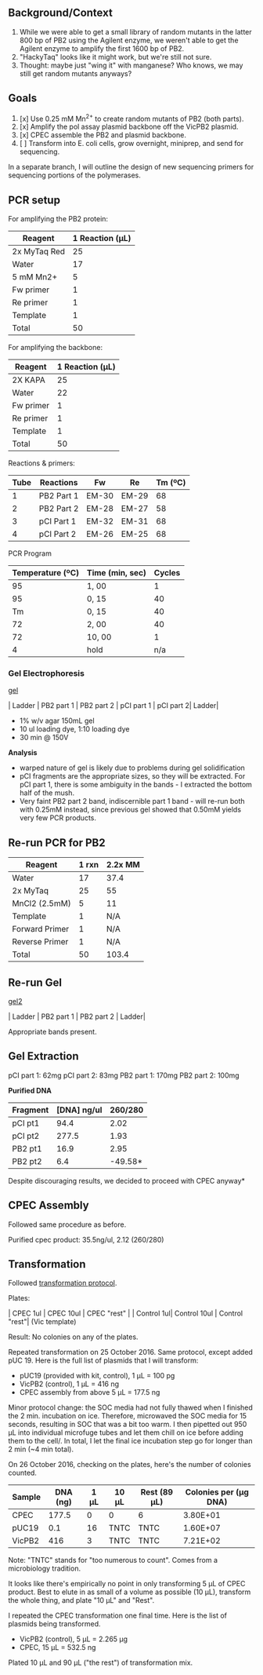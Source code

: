 ## Background/Context

1. While we were able to get a small library of random mutants in the latter 800 bp of PB2 using the Agilent enzyme, we weren't able to get the Agilent enzyme to amplify the first 1600 bp of PB2.
1. "HackyTaq" looks like it might work, but we're still not sure.
1. Thought: maybe just "wing it" with manganese? Who knows, we may still get random mutants anyways?

## Goals

1. [x] Use 0.25 mM Mn<sup>2+</sup> to create random mutants of PB2 (both parts).
1. [x] Amplify the pol assay plasmid backbone off the VicPB2 plasmid.
1. [x] CPEC assemble the PB2 and plasmid backbone.
1. [ ] Transform into E. coli cells, grow overnight, miniprep, and send for sequencing.

In a separate branch, I will outline the design of new sequencing primers for sequencing portions of the polymerases.

## PCR setup

For amplifying the PB2 protein:

| Reagent      | 1 Reaction (µL) |
|--------------|-----------------|
| 2x MyTaq Red | 25              |
| Water        | 17              |
| 5 mM Mn2+    | 5               |
| Fw primer    | 1               |
| Re primer    | 1               |
| Template     | 1               |
| Total        | 50              |

For amplifying the backbone:

| Reagent   | 1 Reaction (µL) |
|-----------|-----------------|
| 2X KAPA   | 25              |
| Water     | 22              |
| Fw primer | 1               |
| Re primer | 1               |
| Template  | 1               |
| Total     | 50              |

Reactions & primers:

| Tube | Reactions  | Fw    | Re    | Tm (ºC) |
|------|------------|-------|-------|---------|
| 1    | PB2 Part 1 | EM-30 | EM-29 | 68      |
| 2    | PB2 Part 2 | EM-28 | EM-27 | 58      |
| 3    | pCI Part 1 | EM-32 | EM-31 | 68      |
| 4    | pCI Part 2 | EM-26 | EM-25 | 68      |

PCR Program

| Temperature (ºC) | Time (min, sec) | Cycles |
|------------------|-----------------|--------|
| 95               | 1, 00           | 1      |
| 95               | 0, 15           | 40     |
| Tm               | 0, 15           | 40     |
| 72               | 2, 00           | 40     |
| 72               | 10, 00          | 1      |
| 4                | hold            | n/a    |

### Gel Electrophoresis

[gel](./20161018-gel-random-pb2-mutatns.JPG)

| Ladder | PB2 part 1 | PB2 part 2 | pCI part 1 | pCI part 2| Ladder|

- 1% w/v agar 150mL gel
- 10 ul loading dye, 1:10 loading dye
- 30 min @ 150V

**Analysis**
- warped nature of gel is likely due to problems during gel solidification
- pCI fragments are the appropriate sizes, so they will be extracted. For pCI part 1, there is some ambiguity in the bands - I extracted the bottom half of the mush.
- Very faint PB2 part 2 band, indiscernible part 1 band - will re-run both with 0.25mM instead, since previous gel showed that 0.50mM yields very few PCR products.

## Re-run PCR for PB2

| Reagent        | 1 rxn | 2.2x MM |
|----------------|-------|---------|
| Water          | 17    | 37.4    |
| 2x MyTaq       | 25    | 55      |
| MnCl2 (2.5mM)  | 5     | 11      |
| Template       | 1     | N/A     |
| Forward Primer | 1     | N/A     |
| Reverse Primer | 1     | N/A     |
| Total          | 50    | 103.4   |

## Re-run Gel

[gel2](./20161019-gel-pb2-rerun.JPG)

| Ladder | PB2 part 1 | PB2 part 2 | Ladder|

Appropriate bands present.

## Gel Extraction

pCI part 1: 62mg
pCI part 2: 83mg
PB2 part 1: 170mg
PB2 part 2: 100mg

**Purified DNA**

| Fragment | [DNA] ng/ul | 260/280 |
|----------|-------------|---------|
| pCI pt1  | 94.4        | 2.02    |
| pCI pt2  | 277.5       | 1.93    |
| PB2 pt1  | 16.9        | 2.95    |
| PB2 pt2  | 6.4         | -49.58*    |

Despite discouraging results, we decided to proceed with CPEC anyway*

## CPEC Assembly

Followed same procedure as before.

Purified cpec product: 35.5ng/ul, 2.12 (260/280)

## Transformation

Followed [transformation protocol](../../protocols/transformation.md).

Plates:

| CPEC 1ul | CPEC 10ul | CPEC "rest" |
| Control 1ul| Control 10ul | Control "rest"| (Vic template)

Result: No colonies on any of the plates.

Repeated transformation on 25 October 2016. Same protocol, except added pUC 19. Here is the full list of plasmids that I will transform:

- pUC19 (provided with kit, control), 1 µL = 100 pg
- VicPB2 (control), 1 µL = 416 ng
- CPEC assembly from above 5 µL = 177.5 ng

Minor protocol change: the SOC media had not fully thawed when I finished the 2 min. incubation on ice. Therefore, microwaved the SOC media for 15 seconds, resulting in SOC that was a bit too warm. I then pipetted out 950 µL into individual microfuge tubes and let them chill on ice before adding them to the cell/. In total, I let the final ice incubation step go for longer than 2 min (~4 min total).

On 26 October 2016, checking on the plates, here's the number of colonies counted.

| Sample | DNA (ng) | 1 µL | 10 µL | Rest (89 µL) | Colonies per (µg DNA) |
|--------|----------|------|-------|--------------|-----------------------|
| CPEC   | 177.5    | 0    | 0     | 6            | 3.80E+01              |
| pUC19  | 0.1      | 16   | TNTC  | TNTC         | 1.60E+07              |
| VicPB2 | 416      | 3    | TNTC  | TNTC         | 7.21E+02              |

Note: "TNTC" stands for "too numerous to count". Comes from a microbiology tradition.

It looks like there's empirically no point in only transforming 5 µL of CPEC product. Best to elute in as small of a volume as possible (10 µL), transform the whole thing, and plate "10 µL" and "Rest".

I repeated the CPEC transformation one final time. Here is the list of plasmids being transformed.

- VicPB2 (control), 5 µL = 2.265 µg
- CPEC, 15 µL = 532.5 ng

Plated 10 µL and 90 µL ("the rest") of transformation mix.
